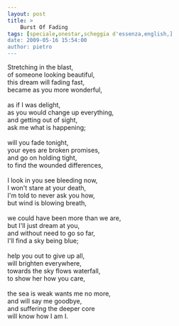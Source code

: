 ```yaml
---
layout: post
title: >
    Burst Of Fading
tags: [speciale,onestar,scheggia d'essenza,english,]
date: 2009-05-16 15:54:00
author: pietro
---
```

Stretching in the blast,<br/>of someone looking beautiful,<br/>this dream will fading fast,<br/>became as you more wonderful,<br/><br/>as if I was delight,<br/>as you would change up everything,<br/>and getting out of sight,<br/>ask me what is happening;<br/><br/>will you fade tonight,<br/>your eyes are broken promises,<br/>and go on holding tight,<br/>to find the wounded differences,<br/><br/>I look in you see bleeding now,<br/>I won't stare at your death,<br/>I'm told to never ask you how,<br/>but wind is blowing breath,<br/><br/>we could have been more than we are,<br/>but I'll just dream at you,<br/>and without need to go so far,<br/>I'll find a sky being blue;<br/><br/>help you out to give up all,<br/>will brighten everywhere,<br/>towards the sky flows waterfall,<br/>to show her how you care,<br/><br/>the sea is weak wants me no more,<br/>and will say me goodbye,<br/>and suffering the deeper core<br/>will know how I am I.
